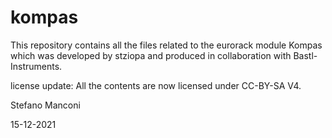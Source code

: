 # kompas

This repository contains all the files related to the eurorack module Kompas which was developed by stziopa and produced in collaboration with Bastl-Instruments.

license update: 
All the contents are now licensed under CC-BY-SA V4.

Stefano Manconi 

15-12-2021
